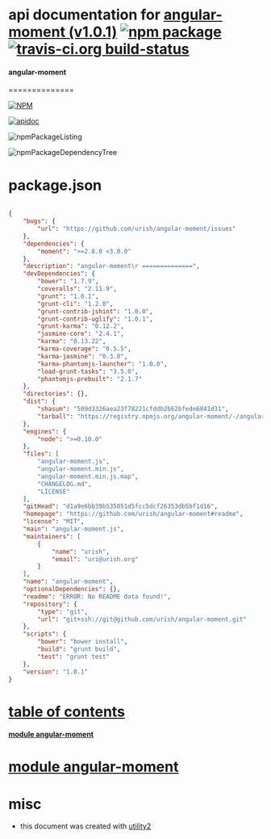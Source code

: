 # api documentation for  [angular-moment (v1.0.1)](https://github.com/urish/angular-moment#readme)  [![npm package](https://img.shields.io/npm/v/npmdoc-angular-moment.svg?style=flat-square)](https://www.npmjs.org/package/npmdoc-angular-moment) [![travis-ci.org build-status](https://api.travis-ci.org/npmdoc/node-npmdoc-angular-moment.svg)](https://travis-ci.org/npmdoc/node-npmdoc-angular-moment)
#### angular-moment ==============

[![NPM](https://nodei.co/npm/angular-moment.png?downloads=true)](https://www.npmjs.com/package/angular-moment)

[![apidoc](https://npmdoc.github.io/node-npmdoc-angular-moment/build/screenCapture.buildNpmdoc.browser._2Fhome_2Ftravis_2Fbuild_2Fnpmdoc_2Fnode-npmdoc-angular-moment_2Ftmp_2Fbuild_2Fapidoc.html.png)](https://npmdoc.github.io/node-npmdoc-angular-moment/build/apidoc.html)

![npmPackageListing](https://npmdoc.github.io/node-npmdoc-angular-moment/build/screenCapture.npmPackageListing.svg)

![npmPackageDependencyTree](https://npmdoc.github.io/node-npmdoc-angular-moment/build/screenCapture.npmPackageDependencyTree.svg)



# package.json

```json

{
    "bugs": {
        "url": "https://github.com/urish/angular-moment/issues"
    },
    "dependencies": {
        "moment": ">=2.8.0 <3.0.0"
    },
    "description": "angular-moment\r ==============",
    "devDependencies": {
        "bower": "1.7.9",
        "coveralls": "2.11.9",
        "grunt": "1.0.1",
        "grunt-cli": "1.2.0",
        "grunt-contrib-jshint": "1.0.0",
        "grunt-contrib-uglify": "1.0.1",
        "grunt-karma": "0.12.2",
        "jasmine-core": "2.4.1",
        "karma": "0.13.22",
        "karma-coverage": "0.5.5",
        "karma-jasmine": "0.3.8",
        "karma-phantomjs-launcher": "1.0.0",
        "load-grunt-tasks": "3.5.0",
        "phantomjs-prebuilt": "2.1.7"
    },
    "directories": {},
    "dist": {
        "shasum": "509d3326aea23f78221cfddb2b62bfede6841d31",
        "tarball": "https://registry.npmjs.org/angular-moment/-/angular-moment-1.0.1.tgz"
    },
    "engines": {
        "node": ">=0.10.0"
    },
    "files": [
        "angular-moment.js",
        "angular-moment.min.js",
        "angular-moment.min.js.map",
        "CHANGELOG.md",
        "LICENSE"
    ],
    "gitHead": "d1a9e6bb39b535051d5fcc5dcf26353db5bf1d16",
    "homepage": "https://github.com/urish/angular-moment#readme",
    "license": "MIT",
    "main": "angular-moment.js",
    "maintainers": [
        {
            "name": "urish",
            "email": "uri@urish.org"
        }
    ],
    "name": "angular-moment",
    "optionalDependencies": {},
    "readme": "ERROR: No README data found!",
    "repository": {
        "type": "git",
        "url": "git+ssh://git@github.com/urish/angular-moment.git"
    },
    "scripts": {
        "bower": "bower install",
        "build": "grunt build",
        "test": "grunt test"
    },
    "version": "1.0.1"
}
```



# <a name="apidoc.tableOfContents"></a>[table of contents](#apidoc.tableOfContents)

#### [module angular-moment](#apidoc.module.angular-moment)



# <a name="apidoc.module.angular-moment"></a>[module angular-moment](#apidoc.module.angular-moment)



# misc
- this document was created with [utility2](https://github.com/kaizhu256/node-utility2)

